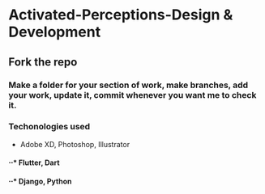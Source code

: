 # Activated-Perceptions-Design & Development

## Fork the repo
### Make a folder for your section of work, make branches, add your work, update it, commit whenever you want me to check it.

### Techonologies used
* Adobe XD, Photoshop, Illustrator
#### ⋅⋅* Flutter, Dart
#### ⋅⋅* Django, Python

